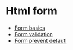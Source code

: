 # Html form

- [Form basics](html_form_basics.md)
- [Form validation](html_form_validation.md)
- [Form prevent defautl](js_form_prevent_default.md)
